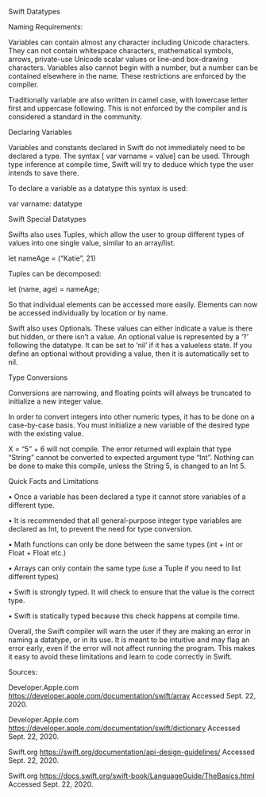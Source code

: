 Swift Datatypes

Naming Requirements:

Variables can contain almost any character including Unicode characters. They can not contain whitespace characters, mathematical symbols, arrows, private-use Unicode scalar values or line-and box-drawing characters. Variables also cannot begin with a number, but a number can be contained elsewhere in the name. These restrictions are enforced by the compiler.

Traditionally variable are also written in camel case, with lowercase letter first and uppercase following. This is not enforced by the compiler and is considered a standard in the community. 

Declaring Variables

Variables and constants declared in Swift do not immediately need to be declared a type. The syntax [ var varname =  value] can be used. Through type inference at compile time, Swift will try to deduce which type the user intends to save there.

To declare a variable as a datatype this syntax is used:

var varname: datatype 


Swift Special Datatypes

Swifts also uses Tuples, which allow the user to group different types of values into one single value, similar to an array/list. 

let nameAge = (“Katie”, 21) 

Tuples can be decomposed: 

let (name, age) = nameAge;

So that individual elements can be accessed more easily. Elements can now be accessed individually by location or by name.

Swift also uses Optionals. These values can either indicate a value is there but hidden, or there isn’t a value. An optional value is represented by a ‘?’ following the datatype. It can be set to ‘nil’ if it has a valueless state. If you define an optional without providing a value, then it is automatically set to nil. 

Type Conversions

Conversions are narrowing, and floating points will always be truncated to initialize a new integer value. 

In order to convert integers into other numeric types, it has to be done on a case-by-case basis. You must initialize a new variable of the desired type with the existing value.

X = “5” + 6  will not compile. The error returned will explain that type “String” cannot be converted to expected argument type “Int”. Nothing can be done to make this compile, unless the String 5, is changed to an Int 5. 

Quick Facts and Limitations

•	Once a variable has been declared a type it cannot store variables of a different type. 

•	It is recommended that all general-purpose integer type variables are declared as Int, to prevent the need for type conversion.

•	Math functions can only be done between the same types (int + int or Float + Float etc.)

•	Arrays can only contain the same type (use a Tuple if you need to list different types) 

•	Swift is strongly typed. It will check to ensure that the value is the correct type. 

•	Swift is statically typed because this check happens at compile time. 

Overall, the Swift compiler will warn the user if they are making an error in naming a datatype, or in its use. It is meant to be intuitive and may flag an error early, even if the error will not affect running the program. This makes it easy to avoid these limitations and learn to code correctly in Swift. 

Sources: 

Developer.Apple.com https://developer.apple.com/documentation/swift/array Accessed Sept. 22, 2020. 

Developer.Apple.com https://developer.apple.com/documentation/swift/dictionary Accessed Sept. 22, 2020. 

Swift.org  https://swift.org/documentation/api-design-guidelines/ Accessed Sept. 22, 2020. 

Swift.org https://docs.swift.org/swift-book/LanguageGuide/TheBasics.html Accessed Sept. 22, 2020. 

